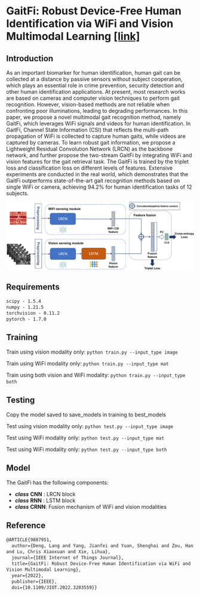 # GaitFi: Robust Device-Free Human Identification via WiFi and Vision Multimodal Learning [[link]](https://doi.org/10.48550/arXiv.2208.14326)

## Introduction
As an important biomarker for human identification, human gait can be collected at a distance by passive sensors without subject cooperation, which plays an essential role in crime prevention, security detection and other human identification applications. At present, most research works are based on cameras and computer vision techniques to perform gait recognition. However, vision-based methods are not reliable when confronting poor illuminations, leading to degrading performances. In this paper, we propose a novel multimodal gait recognition method, namely GaitFi, which leverages WiFi signals and videos for human identification. In GaitFi, Channel State Information (CSI) that reflects the multi-path propagation of WiFi is collected to capture human gaits, while videos are captured by cameras. To learn robust gait information, we propose a Lightweight Residual Convolution Network (LRCN) as the backbone network, and further propose the two-stream GaitFi by integrating WiFi and vision features for the gait retrieval task. The GaitFi is trained by the triplet loss and classification loss on different levels of features. Extensive experiments are conducted in the real world, which demonstrates that the GaitFi outperforms state-of-the-art gait recognition methods based on single WiFi or camera, achieving 94.2\% for human identification tasks of 12 subjects.

![framework](https://github.com/Marsrocky/GaitFi/blob/main/Framework.jpg)

## Requirements

```
scipy - 1.5.4
numpy - 1.21.5
torchvision - 0.11.2
pytorch - 1.7.0
```



## Training
Train using vision modality only: `python train.py --input_type image`

Train using WiFi modality only: `python train.py --input_type mat`

Train using both vision and WiFi modality: `python train.py --input_type both`

## Testing
Copy the model saved to save_models in training to best_models

Test using vision modality only: `python test.py --input_type image`

Test using WiFi modality only: `python test.py --input_type mat`

Test using WiFi modality only: `python test.py --input_type both`



## Model

The GaitFi has the following components:

- ***class*** **CNN** : LRCN block
- ***class*** **RNN** : LSTM block
- ***class*** **CRNN**: Fusion mechanism of WiFi and vision modalities

## Reference

```
@ARTICLE{9887951,
  author={Deng, Lang and Yang, Jianfei and Yuan, Shenghai and Zou, Han and Lu, Chris Xiaoxuan and Xie, Lihua},
  journal={IEEE Internet of Things Journal}, 
  title={GaitFi: Robust Device-Free Human Identification via WiFi and Vision Multimodal Learning}, 
  year={2022},
  publisher={IEEE},
  doi={10.1109/JIOT.2022.3203559}}
```
